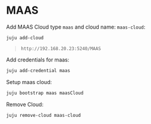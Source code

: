 # MAAS


Add MAAS Cloud type `maas` and cloud name: `maas-cloud`:
```bash
juju add-cloud
```
> `http://192.168.20.23:5240/MAAS`

Add credentials for maas:
```bash
juju add-credential maas
```

Setup maas cloud:
```bash
juju bootstrap maas maasCloud
```

Remove Cloud:
```bash
juju remove-cloud maas-cloud
```
